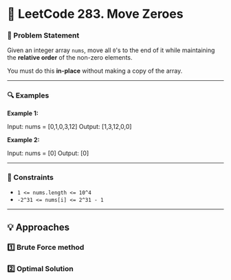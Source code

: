 # 🚀 LeetCode 283. Move Zeroes

### 📝 Problem Statement

Given an integer array `nums`, move all `0`'s to the end of it while maintaining the **relative order** of the non-zero elements.

You must do this **in-place** without making a copy of the array.

---

### 🔍 Examples

**Example 1:**

Input: nums = [0,1,0,3,12]
Output: [1,3,12,0,0]

**Example 2:**

Input: nums = [0]
Output: [0]

---

### 📌 Constraints

- `1 <= nums.length <= 10^4`
- `-2^31 <= nums[i] <= 2^31 - 1`

---

## 💡 Approaches

### 1️⃣ Brute Force method

### 2️⃣ Optimal Solution
